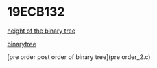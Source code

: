 # 19ECB132
[height of the binary tree](binarytree_2.c)

[binarytree](binarytree.c)








[pre order post order of binary tree](pre order_2.c)
